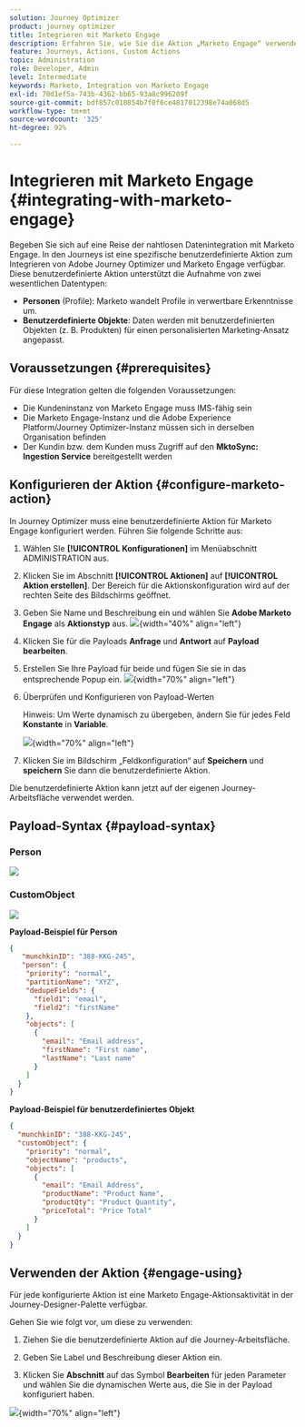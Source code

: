 ```yaml
---
solution: Journey Optimizer
product: journey optimizer
title: Integrieren mit Marketo Engage
description: Erfahren Sie, wie Sie die Aktion „Marketo Engage“ verwenden
feature: Journeys, Actions, Custom Actions
topic: Administration
role: Developer, Admin
level: Intermediate
keywords: Marketo, Integration von Marketo Engage
exl-id: 70d1ef5a-743b-4362-bb65-93a8c996209f
source-git-commit: bdf857c010854b7f0f6ce4817012398e74a068d5
workflow-type: tm+mt
source-wordcount: '325'
ht-degree: 92%

---
```


# Integrieren mit Marketo Engage {#integrating-with-marketo-engage}

Begeben Sie sich auf eine Reise der nahtlosen Datenintegration mit Marketo Engage. In den Journeys ist eine spezifische benutzerdefinierte Aktion zum Integrieren von Adobe Journey Optimizer und Marketo Engage verfügbar. Diese benutzerdefinierte Aktion unterstützt die Aufnahme von zwei wesentlichen Datentypen:

* **Personen** (Profile): Marketo wandelt Profile in verwertbare Erkenntnisse um.
* **Benutzerdefinierte Objekte**: Daten werden mit benutzerdefinierten Objekten (z. B. Produkten) für einen personalisierten Marketing-Ansatz angepasst.

## Voraussetzungen {#prerequisites}

Für diese Integration gelten die folgenden Voraussetzungen:

* Die Kundeninstanz von Marketo Engage muss IMS-fähig sein
* Die Marketo Engage-Instanz und die Adobe Experience Platform/Journey Optimizer-Instanz müssen sich in derselben Organisation befinden
* Der Kundin bzw. dem Kunden muss Zugriff auf den **MktoSync: Ingestion Service** bereitgestellt werden

## Konfigurieren der Aktion {#configure-marketo-action}


In Journey Optimizer muss eine benutzerdefinierte Aktion für Marketo Engage konfiguriert werden. Führen Sie folgende Schritte aus:

1. Wählen SIe **[!UICONTROL Konfigurationen]** im Menüabschnitt ADMINISTRATION aus. 
1. Klicken Sie im Abschnitt **[!UICONTROL Aktionen]** auf **[!UICONTROL Aktion erstellen]**. Der Bereich für die Aktionskonfiguration wird auf der rechten Seite des Bildschirms geöffnet.
1. Geben Sie Name und Beschreibung ein und wählen Sie **Adobe Marketo Engage** als **Aktionstyp** aus.
   ![](assets/engage-customaction-creation.png){width="40%" align="left"}
1. Klicken Sie für die Payloads **Anfrage** und **Antwort** auf **Payload bearbeiten**.
1. Erstellen Sie Ihre Payload für beide und fügen Sie sie in das entsprechende Popup ein.
   ![](assets/engage-customaction-payload.png){width="70%" align="left"}
1. Überprüfen und Konfigurieren von Payload-Werten

   Hinweis: Um Werte dynamisch zu übergeben, ändern Sie für jedes Feld **Konstante** in **Variable**.

   ![](assets/engage-customaction-payload-fields.png){width="70%" align="left"}

1. Klicken Sie im Bildschirm „Feldkonfiguration“ auf **Speichern** und **speichern** Sie dann die benutzerdefinierte Aktion.

Die benutzerdefinierte Aktion kann jetzt auf der eigenen Journey-Arbeitsfläche verwendet werden.

## Payload-Syntax {#payload-syntax}

### Person

![](assets/payload-person.png)

### CustomObject

![](assets/payload-customobject.png)


**Payload-Beispiel für Person**

```json
{
   "munchkinID": "388-KKG-245",  
   "person": {
    "priority": "normal",
    "partitionName": "XYZ",
    "dedupeFields": {
      "field1": "email",
      "field2": "firstName"
    },
    "objects": [
      {
        "email": "Email address",
        "firstName": "First name",
        "lastName": "Last name"
      }
    ]
  }
}
```

**Payload-Beispiel für benutzerdefiniertes Objekt**

```json
{
  "munchkinID": "388-KKG-245", 
  "customObject": {
    "priority": "normal",
    "objectName": "products",
    "objects": [
      {
        "email": "Email Address",
        "productName": "Product Name",
        "productQty": "Product Quantity",
        "priceTotal": "Price Total"
      }
    ]
  }
}
```


## Verwenden der Aktion {#engage-using}

Für jede konfigurierte Aktion ist eine Marketo Engage-Aktionsaktivität in der Journey-Designer-Palette verfügbar.

Gehen Sie wie folgt vor, um diese zu verwenden:

1. Ziehen Sie die benutzerdefinierte Aktion auf die Journey-Arbeitsfläche.

1. Geben Sie Label und Beschreibung dieser Aktion ein.

1. Klicken Sie **Abschnitt** auf das Symbol **Bearbeiten** für jeden Parameter und wählen Sie die dynamischen Werte aus, die Sie in der Payload konfiguriert haben.

![](assets/engage-use-canvas.png){width="70%" align="left"}
